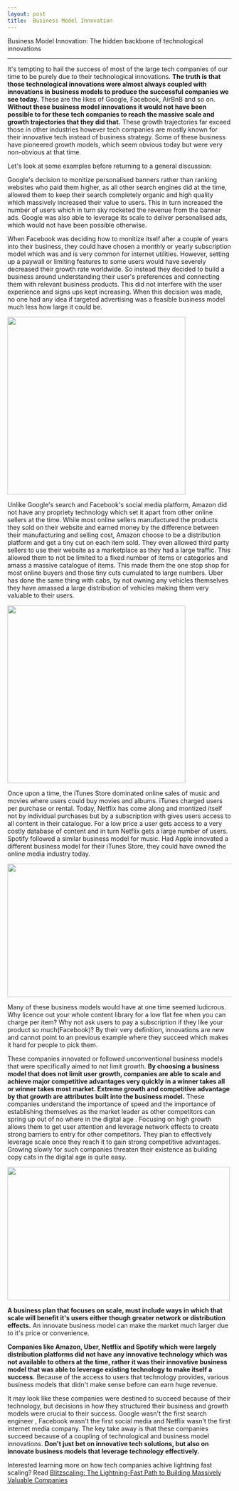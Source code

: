 ```yaml
---
layout: post
title:  Business Model Innovation
---
```


Business Model Innovation: The hidden backbone of technological innovations

---



It's tempting to hail the success of most of the large tech companies of our time to be purely due to their technological innovations. **The truth is that those technological innovations were almost always coupled with innovations in business models to produce the successful companies we see today.** These are the likes of Google, Facebook, AirBnB and so on. **Without these business model innovations it would not have been possible to for these tech companies to reach the massive scale and growth trajectories that they did that.** These growth trajectories far exceed those in other industries however tech companies are mostly known for their innovative tech instead of business strategy. Some of these business have pioneered growth models, which seem obvious today but were very non-obvious at that time. 

Let's look at some examples before returning to a general discussion:

Google's decision to monitize personalised banners rather than ranking websites who paid them higher, as all other search engines did at the time, allowed them to keep their search completely organic and high quality which massively increased their value to users. This in turn increased the number of users which in turn sky rocketed the revenue from the banner ads.  Google was also able to leverage its scale to deliver personalised ads, which would not have been possible otherwise.

When Facebook was deciding how to monitize itself after a couple of years into their business, they could have chosen a monthly or yearly subscription model which was and is very common for internet utilities. However, setting up a paywall or limiting features to some users would have severely decreased their growth rate worldwide. So instead they decided to build a business around understanding their user's preferences and connecting them with relevant business products. This did not interfere with the user experience and signs ups kept increasing. When this decision was made, no one had any idea if targeted advertising was a feasible business model much less how large it could be. 


<img src="http://cdn.statcdn.com/Infographic/images/normal/10047.jpeg" width="400" height="400">


Unlike Google's search and Facebook's social media platform, Amazon did not have any propriety technology which set it apart from other online sellers at the time. While most online sellers manufactured the products they sold on their website and earned money by the difference between their manufacturing and selling cost, Amazon choose to be a distribution platform and get a tiny cut on each item sold. They even allowed third party sellers to use their website as a marketplace as they had a large traffic. This allowed them to not be limited to a fixed number of items or categories and amass a massive catalogue of items. This made them the one stop shop for most online buyers and those tiny cuts cumulated to large numbers. Uber has done the same thing with cabs, by not owning any vehicles themselves they have amassed a large distribution of vehicles making them very valuable to their users.


<img src="http://cdn.statcdn.com/Infographic/images/normal/4298.jpeg" width="400" height="400">


Once upon a time, the iTunes Store dominated online sales of music and movies where users could buy movies and albums. iTunes charged users per purchase or rental. Today, Netflix has come along and montized itself not by individual purchases but by a subscription with gives users access to all content in their catalogue. For a low price a user gets access to a very costly database of content and in turn Netflix gets a large number of users. Spotify followed a similar business model for music. Had Apple innovated a different business model for their iTunes Store, they could have owned the online media industry today.  

<img src="http://www.themarketingsage.com/wp-content/uploads/2015/03/netflix-hed-2013_0.jpg" width="600" height="300">



Many of these business models would have at one time seemed ludicrous. Why licence out your whole content library for a low flat fee when you can charge per item? Why not ask users to pay a subscription if they like your product so much(Facebook)? By their very definition, innovations are new and cannot point to an previous example where they succeed which makes it hard for people to pick them. 

These companies innovated or followed unconventional business models that were specifically aimed to not limit growth.  **By choosing a business model that does not limit user growth, companies are able to scale and achieve major competitive advantages very quickly in a winner takes all or winner takes most market. Extreme growth and competitive advantage by that growth are attributes built into the business model.** These companies understand the importance of speed and the importance of establishing themselves as the market leader as other competitors can spring up out of no where in the digital age . Focusing on high growth allows them to get user attention and leverage network effects to create strong barriers to entry for other competitors. They plan to effectively leverage scale once they reach it to gain strong competitive advantages. Growing slowly for such companies threaten their existence as building copy cats in the digital age is quite easy.


<img src="https://www.smallbusinessbonfire.com/wp-content/uploads/2018/06/startup-growth.png" width="500" height="300">


**A business plan that focuses on scale, must include ways in which that scale will benefit it's users either though greater network or distribution effects.** An innovate business model can make the market much larger due to it's price or convenience.

**Companies like Amazon, Uber, Netflix and Spotify which were largely distribution platforms did not have any innovative technology which was not available to others at the time, rather it was their innovative business model that was able to leverage existing technology to make itself a success.** Because of the access to users that technology provides, various business models that didn't make sense before can earn huge revenue.

It may look like these companies were destined to succeed because of their technology, but decisions in how they structured their business and growth models were crucial to their success. Google wasn't the first search engineer , Facebook wasn't the first social media and Netflix wasn't the first internet media company. The key take away is that these companies succeed because of a coupling of technological and business model innovations. **Don't just bet on innovative tech solutions, but also on innovate business models that leverage technology effectively.**



Interested learning more on how tech companies achive lightning fast scaling? Read [Blitzscaling: The Lightning-Fast Path to Building Massively Valuable Companies](https://www.amazon.in/Blitzscaling-Lightning-Fast-Path-Building-Massively/dp/0008303630/ref=sr_1_1?dchild=1&keywords=blitzscaling&qid=1620482398&sr=8-1)
